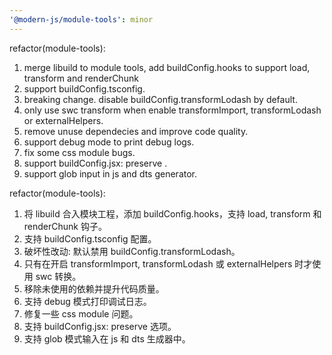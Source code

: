 ```yaml
---
'@modern-js/module-tools': minor
---
```


refactor(module-tools):

1. merge libuild to module tools, add buildConfig.hooks to support load, transform and renderChunk
2. support buildConfig.tsconfig.
3. breaking change. disable buildConfig.transformLodash by default.
4. only use swc transform when enable transformImport, transformLodash or externalHelpers.
5. remove unuse dependecies and improve code quality.
6. support debug mode to print debug logs.
7. fix some css module bugs.
8. support buildConfig.jsx: preserve .
9. support glob input in js and dts generator.

refactor(module-tools):

1. 将 libuild 合入模块工程，添加 buildConfig.hooks，支持 load, transform 和 renderChunk 钩子。
2. 支持 buildConfig.tsconfig 配置。
3. 破坏性改动: 默认禁用 buildConfig.transformLodash。
4. 只有在开启 transformImport, transformLodash 或 externalHelpers 时才使用 swc 转换。
5. 移除未使用的依赖并提升代码质量。
6. 支持 debug 模式打印调试日志。
7. 修复一些 css module 问题。
8. 支持 buildConfig.jsx: preserve 选项。
9. 支持 glob 模式输入在 js 和 dts 生成器中。
